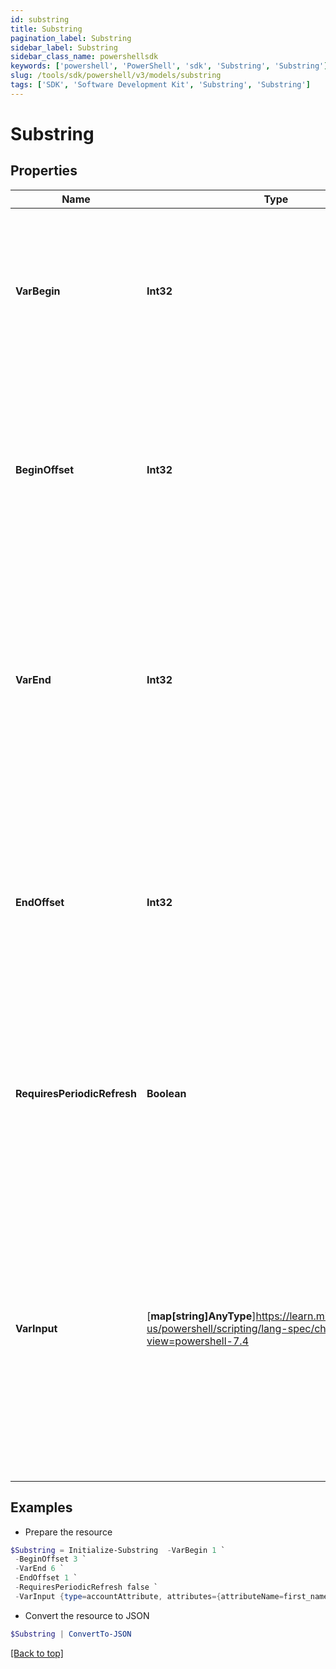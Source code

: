 ```yaml
---
id: substring
title: Substring
pagination_label: Substring
sidebar_label: Substring
sidebar_class_name: powershellsdk
keywords: ['powershell', 'PowerShell', 'sdk', 'Substring', 'Substring']
slug: /tools/sdk/powershell/v3/models/substring
tags: ['SDK', 'Software Development Kit', 'Substring', 'Substring']
---
```


# Substring

## Properties

| Name | Type | Description | Notes |
| --- | --- | --- | --- |
| **VarBegin** | **Int32** | The index of the first character to include in the returned substring. If `begin` is set to -1, the transform will begin at character 0 of the input data | [required] |
| **BeginOffset** | **Int32** | This integer value is the number of characters to add to the begin attribute when returning a substring. This attribute is only used if begin is not -1. | [optional] |
| **VarEnd** | **Int32** | The index of the first character to exclude from the returned substring. If end is -1 or not provided at all, the substring transform will return everything up to the end of the input string. | [optional] |
| **EndOffset** | **Int32** | This integer value is the number of characters to add to the end attribute when returning a substring. This attribute is only used if end is provided and is not -1. | [optional] |
| **RequiresPeriodicRefresh** | **Boolean** | A value that indicates whether the transform logic should be re-evaluated every evening as part of the identity refresh process | [optional] [default to $false] |
| **VarInput** | [**map[string]AnyType**]https://learn.microsoft.com/en-us/powershell/scripting/lang-spec/chapter-04?view=powershell-7.4 | This is an optional attribute that can explicitly define the input data which will be fed into the transform logic. If input is not provided, the transform will take its input from the source and attribute combination configured via the UI. | [optional] |

## Examples

- Prepare the resource

```powershell
$Substring = Initialize-Substring  -VarBegin 1 `
 -BeginOffset 3 `
 -VarEnd 6 `
 -EndOffset 1 `
 -RequiresPeriodicRefresh false `
 -VarInput {type=accountAttribute, attributes={attributeName=first_name, sourceName=Source}}
```

- Convert the resource to JSON

```powershell
$Substring | ConvertTo-JSON
```

[[Back to top]](#)
